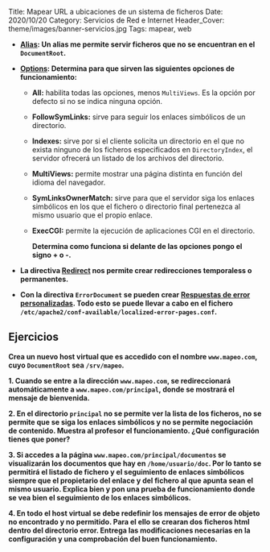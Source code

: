 Title: Mapear URL a ubicaciones de un sistema de ficheros
Date: 2020/10/20
Category: Servicios de Red e Internet
Header_Cover: theme/images/banner-servicios.jpg
Tags: mapear, web

- **[Alias](http://httpd.apache.org/docs/2.4/mod/mod_alias.html#alias): Un alias me permite servir ficheros que no se encuentran en el `DocumentRoot`.**

- **[Options](http://httpd.apache.org/docs/2.4/mod/core.html#options): Determina para que sirven las siguientes opciones de funcionamiento:**

    - **All:** habilita todas las opciones, menos `MultiViews`. Es la opción por defecto si no se indica ninguna opción.

    - **FollowSymLinks:** sirve para seguir los enlaces simbólicos de un directorio.

    - **Indexes:** sirve por si el cliente solicita un directorio en el que no exista ninguno de los ficheros especificados en `DirectoryIndex`, el servidor ofrecerá un listado de los archivos del directorio.

    - **MultiViews:** permite mostrar una página distinta en función del idioma del navegador.

    - **SymLinksOwnerMatch:** sirve para que el servidor siga los enlaces simbólicos en los que el fichero o directorio final pertenezca al mismo usuario que el propio enlace.

    - **ExecCGI:** permite la ejecución de aplicaciones CGI en el directorio.


      **Determina como funciona si delante de las opciones pongo el signo + o -.**

- **La directiva [Redirect](http://httpd.apache.org/docs/2.4/mod/mod_alias.html#redirect) nos permite crear redirecciones temporaless o permanentes.**

- **Con la directiva `ErrorDocument` se pueden crear [Respuestas de error personalizadas](http://httpd.apache.org/docs/2.4/custom-error.html). Todo esto se puede llevar a cabo en el fichero `/etc/apache2/conf-available/localized-error-pages.conf`.**


## Ejercicios

**Crea un nuevo host virtual que es accedido con el nombre `www.mapeo.com`, cuyo `DocumentRoot` sea `/srv/mapeo`.**

**1. Cuando se entre a la dirección `www.mapeo.com`, se redireccionará automáticamente a `www.mapeo.com/principal`, donde se mostrará el mensaje de bienvenida.**

**2. En el directorio `principal` no se permite ver la lista de los ficheros, no se permite que se siga los enlaces simbólicos y no se permite negociación de contenido. Muestra al profesor el funcionamiento. ¿Qué configuración tienes que poner?**

**3. Si accedes a la página `www.mapeo.com/principal/documentos` se visualizarán los documentos que hay en `/home/usuario/doc`. Por lo tanto se permitirá el listado de fichero y el seguimiento de enlaces simbólicos siempre que el propietario del enlace y del fichero al que apunta sean el mismo usuario. Explica bien y pon una prueba de funcionamiento donde se vea bien el seguimiento de los enlaces simbólicos.**

**4. En todo el host virtual se debe redefinir los mensajes de error de objeto no encontrado y no permitido. Para el ello se crearan dos ficheros html dentro del directorio error. Entrega las modificaciones necesarias en la configuración y una comprobación del buen funcionamiento.**
